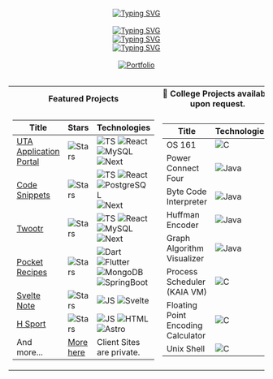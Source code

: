 <div align="center">
  <br/>
  <a href="https://git.io/typing-svg"><img src="https://readme-typing-svg.herokuapp.com?font=Montserrat&weight=700&size=48&duration=500&pause=1000000000&color=f38ba8&center=true&vCenter=true&random=false&width=435&lines=Hayden+Hanson" alt="Typing SVG" /></a>
   <br/>
  <br/>
   <a href="https://git.io/typing-svg"><img src="https://readme-typing-svg.herokuapp.com?font=Montserrat&weight=500&size=38&duration=2000&pause=1000000000&color=94E2D5&center=true&vCenter=true&random=false&width=435&lines=Full+Stack+Developer" alt="Typing SVG" /></a>
   <br/>
  <a href="https://git.io/typing-svg"><img src="https://readme-typing-svg.herokuapp.com?font=Montserrat&weight=500&size=38&duration=3000&pause=1000000000&color=89DCEB&center=true&vCenter=true&random=false&width=435&lines=Designer" alt="Typing SVG" /></a>
   <br/>
   <a href="https://git.io/typing-svg"><img src="https://readme-typing-svg.herokuapp.com?font=Montserrat&weight=500&size=38&duration=4000&pause=1000000000&color=74C7EC&center=true&vCenter=true&random=false&width=435&lines=Hobbyist" alt="Typing SVG" /></a>
  <br/>
  <br/>
  <a href="https://haydenhanson.dev"><img src="https://img.shields.io/badge/Portfolio-cba6f7?style=for-the-badge" alt="Portfolio"></a>
  </div>
    <br/>


<table>
<tr><th>Featured Projects</th> </th><th>🔐 College Projects available upon request.</th></tr>
<tr><td>

|Title | Stars | Technologies|
|--|--|--|
| [UTA Application Portal](https://github.com/Three-Craftsmen/UTA-Job-Board) | <img alt="Stars" src="https://img.shields.io/github/stars/Three-Craftsmen/UTA-Job-Board?style=flat&labelColor=black"/> | ![TS](https://img.shields.io/badge/TypeScript-black?style=flat&logo=TypeScript) ![React](https://img.shields.io/badge/React-black?style=flat&logo=React) <br> ![MySQL](https://img.shields.io/badge/MySQL-black?style=flat&logo=mysql) ![Next](https://img.shields.io/badge/Next-black?style=flat&logo=nextdotjs) |
| [Code Snippets](https://github.com/hansonsoftware/code-snippets) | <img alt="Stars" src="https://img.shields.io/github/stars/hansonsoftware/code-snippets?style=flat&labelColor=black"/> | ![TS](https://img.shields.io/badge/TypeScript-black?style=flat&logo=TypeScript) ![React](https://img.shields.io/badge/React-black?style=flat&logo=React) <br> ![PostgreSQL](https://img.shields.io/badge/PostgreSQL-black?style=flat&logo=postgresql) ![Next](https://img.shields.io/badge/Next-black?style=flat&logo=nextdotjs) |
| [Twootr](https://github.com/hansonsoftware/twootr) | <img alt="Stars" src="https://img.shields.io/github/stars/hansonsoftware/twootr?style=flat&labelColor=black"/> | ![TS](https://img.shields.io/badge/TypeScript-black?style=flat&logo=TypeScript) ![React](https://img.shields.io/badge/React-black?style=flat&logo=React) <br> ![MySQL](https://img.shields.io/badge/MySQL-black?style=flat&logo=mysql) ![Next](https://img.shields.io/badge/Next-black?style=flat&logo=nextdotjs) |
| [Pocket Recipes](https://github.com/hansonsoftware/Pocket-Recipes) | <img alt="Stars" src="https://img.shields.io/github/stars/hansonsoftware/Pocket-Recipes?style=flat&labelColor=black"/> | ![Dart](https://img.shields.io/badge/Dart-black?style=flat&logo=Dart) ![Flutter](https://img.shields.io/badge/Flutter-black?style=flat&logo=Flutter) <br> ![MongoDB](https://img.shields.io/badge/MongoDB-black?style=flat&logo=mongodb) <br> ![SpringBoot](https://img.shields.io/badge/Springboot-black?style=flat&logo=springboot) |
| [Svelte Note](https://github.com/hansonsoftware/SvelteNote) | <img alt="Stars" src="https://img.shields.io/github/stars/hansonsoftware/SvelteNote?style=flat&labelColor=black"/> | ![JS](https://img.shields.io/badge/JavaScript-black?style=flat&logo=JavaScript) ![Svelte](https://img.shields.io/badge/Svelte-black?style=flat&logo=Svelte)|
| [H Sport](https://github.com/hansonsoftware/h-sport) | <img alt="Stars" src="https://img.shields.io/github/stars/hansonsoftware/h-sport?style=flat&labelColor=black"/> | ![JS](https://img.shields.io/badge/JavaScript-black?style=flat&logo=JavaScript) ![HTML](https://img.shields.io/badge/HTML-black?style=flat&logo=HTML5) <br> ![Astro](https://img.shields.io/badge/Svelte-black?style=flat&logo=Astro)|
|And more...|[More here](https://www.haydenhanson.dev/projects)|Client Sites are private. |

</td><td>

|Title | Technologies|
|----|----|
| OS 161 | ![C](https://img.shields.io/badge/C-blue) |
| Power Connect Four | ![Java](https://img.shields.io/badge/Java-orange)  |
| Byte Code Interpreter |![Java](https://img.shields.io/badge/Java-orange) |
| Huffman Encoder | ![Java](https://img.shields.io/badge/Java-orange) |
| Graph Algorithm Visualizer | ![Java](https://img.shields.io/badge/Java-orange) |
| Process Scheduler (KAIA VM) | ![C](https://img.shields.io/badge/C-blue)  |
| Floating Point Encoding Calculator | ![C](https://img.shields.io/badge/C-blue)  |
| Unix Shell | ![C](https://img.shields.io/badge/C-blue) |

</td></tr> </table>
 

